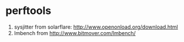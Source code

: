 # perftools
1. sysjitter from solarflare: http://www.openonload.org/download.html
2. lmbench from http://www.bitmover.com/lmbench/
